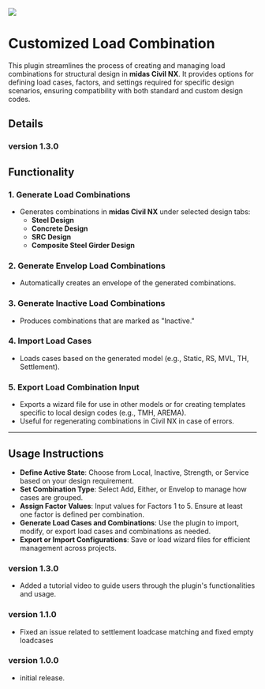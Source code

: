 ![](https://hubs.ly/Q037JtPb0)

# Customized Load Combination

This plugin streamlines the process of creating and managing load combinations for structural design in **midas Civil NX**.
It provides options for defining load cases, factors, and settings required for specific design scenarios, ensuring compatibility with both standard and custom design codes.

## Details

### version 1.3.0

## Functionality

### 1. Generate Load Combinations

- Generates combinations in **midas Civil NX** under selected design tabs:
  - **Steel Design**
  - **Concrete Design**
  - **SRC Design**
  - **Composite Steel Girder Design**

### 2. Generate Envelop Load Combinations

- Automatically creates an envelope of the generated combinations.

### 3. Generate Inactive Load Combinations

- Produces combinations that are marked as "Inactive."

### 4. Import Load Cases

- Loads cases based on the generated model (e.g., Static, RS, MVL, TH, Settlement).

### 5. Export Load Combination Input

- Exports a wizard file for use in other models or for creating templates specific to local design codes (e.g., TMH, AREMA).
- Useful for regenerating combinations in Civil NX in case of errors.

---

## Usage Instructions

- **Define Active State**: Choose from Local, Inactive, Strength, or Service based on your design requirement.
- **Set Combination Type**: Select Add, Either, or Envelop to manage how cases are grouped.
- **Assign Factor Values**: Input values for Factors 1 to 5. Ensure at least one factor is defined per combination.
- **Generate Load Cases and Combinations**: Use the plugin to import, modify, or export load cases and combinations as needed.
- **Export or Import Configurations**: Save or load wizard files for efficient management across projects.

### version 1.3.0

- Added a tutorial video to guide users through the plugin's functionalities and usage.

### version 1.1.0

- Fixed an issue related to settlement loadcase matching and fixed empty loadcases

### version 1.0.0

- initial release.

